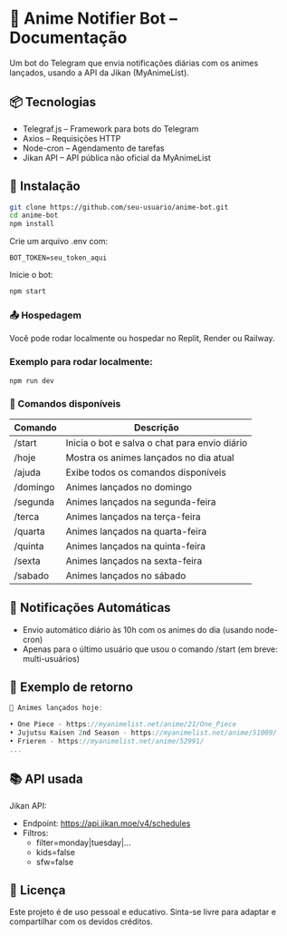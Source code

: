 # 🤖 Anime Notifier Bot – Documentação

Um bot do Telegram que envia notificações diárias com os animes lançados, usando a API da Jikan (MyAnimeList).

## 📦 Tecnologias

- Telegraf.js – Framework para bots do Telegram
- Axios – Requisições HTTP
- Node-cron – Agendamento de tarefas
- Jikan API – API pública não oficial da MyAnimeList

## 🚀 Instalação

```bash
git clone https://github.com/seu-usuario/anime-bot.git
cd anime-bot
npm install
```

Crie um arquivo .env com:

```env
BOT_TOKEN=seu_token_aqui
```

Inicie o bot:

```bash
npm start
```

### 📤 Hospedagem

Você pode rodar localmente ou hospedar no Replit, Render ou Railway.

### Exemplo para rodar localmente:

```bash
npm run dev
```

### 🧠 Comandos disponíveis

| Comando  | Descrição                                     |
| -------- | --------------------------------------------- |
| /start   | Inicia o bot e salva o chat para envio diário |
| /hoje    | Mostra os animes lançados no dia atual        |
| /ajuda   | Exibe todos os comandos disponíveis           |
| /domingo | Animes lançados no domingo                    |
| /segunda | Animes lançados na segunda-feira              |
| /terca   | Animes lançados na terça-feira                |
| /quarta  | Animes lançados na quarta-feira               |
| /quinta  | Animes lançados na quinta-feira               |
| /sexta   | Animes lançados na sexta-feira                |
| /sabado  | Animes lançados no sábado                     |

## 📅 Notificações Automáticas

- Envio automático diário às 10h com os animes do dia (usando node-cron)
- Apenas para o último usuário que usou o comando /start (em breve: multi-usuários)

## 📌 Exemplo de retorno

```typescript
🎉 Animes lançados hoje:

• One Piece - https://myanimelist.net/anime/21/One_Piece
• Jujutsu Kaisen 2nd Season - https://myanimelist.net/anime/51009/
• Frieren - https://myanimelist.net/anime/52991/
...
```

## 📚 API usada

Jikan API:

- Endpoint: https://api.jikan.moe/v4/schedules
- Filtros:
  - filter=monday|tuesday|...
  - kids=false
  - sfw=false

## 📄 Licença

Este projeto é de uso pessoal e educativo. Sinta-se livre para adaptar e compartilhar com os devidos créditos.
